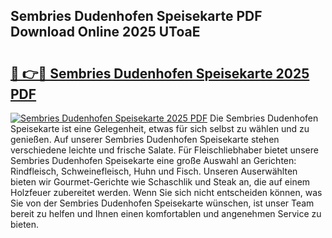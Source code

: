 ## Sembries Dudenhofen Speisekarte PDF Download Online 2025 UToaE

# <h2><a href="http://gc63k8a.nevu.top/?p=Sembries+Dudenhofen+Speisekarte">🔗 👉🔴 Sembries Dudenhofen Speisekarte 2025 PDF</a></h2>

[![Sembries Dudenhofen Speisekarte 2025 PDF](https://i.imgur.com/dBaPXMq.png)](http://gc63k8a.nevu.top/?p=Sembries+Dudenhofen+Speisekarte)
Die Sembries Dudenhofen Speisekarte ist eine Gelegenheit, etwas für sich selbst zu wählen und zu genießen. Auf unserer Sembries Dudenhofen Speisekarte stehen verschiedene leichte und frische Salate. Für Fleischliebhaber bietet unsere Sembries Dudenhofen Speisekarte eine große Auswahl an Gerichten: Rindfleisch, Schweinefleisch, Huhn und Fisch. Unseren Auserwählten bieten wir Gourmet-Gerichte wie Schaschlik und Steak an, die auf einem Holzfeuer zubereitet werden. Wenn Sie sich nicht entscheiden können, was Sie von der Sembries Dudenhofen Speisekarte wünschen, ist unser Team bereit zu helfen und Ihnen einen komfortablen und angenehmen Service zu bieten.
